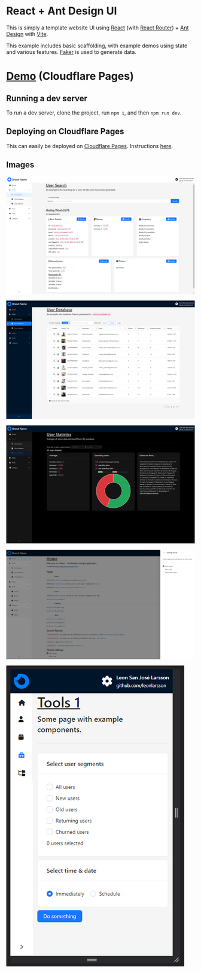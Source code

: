 # React + Ant Design UI

This is simply a template website UI using [React](https://react.dev/) (with [React Router](https://reactrouter.com/)) + [Ant Design](https://ant.design/) with [Vite](https://vitejs.dev/).

This example includes basic scaffolding, with example demos using state and various features. [Faker](https://fakerjs.dev/) is used to generate data.

# [Demo](https://react-ant-design-ui.pages.dev/) (Cloudflare Pages)

## Running a dev server

To run a dev server, clone the project, run `npm i`, and then `npm run dev`.

## Deploying on Cloudflare Pages

This can easily be deployed on [Cloudflare Pages](https://pages.cloudflare.com/). Instructions [here](https://developers.cloudflare.com/pages/framework-guides/deploy-a-vite3-project/).

## Images

![User Search](/public/assets/images/example1.png)

![User Database](/public/assets/images/example2.png)

![User Statistics](/public/assets/images/example3.png)

![Home page with Drawer](/public/assets/images/example4.png)

![Responsive](/public/assets/images/example5.png)
